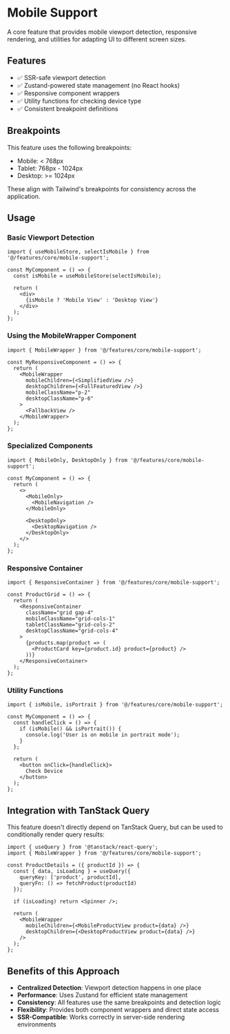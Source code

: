 # Mobile Support

A core feature that provides mobile viewport detection, responsive rendering, and utilities for adapting UI to different screen sizes.

## Features

- ✅ SSR-safe viewport detection
- ✅ Zustand-powered state management (no React hooks)
- ✅ Responsive component wrappers
- ✅ Utility functions for checking device type
- ✅ Consistent breakpoint definitions

## Breakpoints

This feature uses the following breakpoints:

- Mobile: < 768px
- Tablet: 768px - 1024px 
- Desktop: >= 1024px

These align with Tailwind's breakpoints for consistency across the application.

## Usage

### Basic Viewport Detection

```tsx
import { useMobileStore, selectIsMobile } from '@/features/core/mobile-support';

const MyComponent = () => {
  const isMobile = useMobileStore(selectIsMobile);
  
  return (
    <div>
      {isMobile ? 'Mobile View' : 'Desktop View'}
    </div>
  );
};
```

### Using the MobileWrapper Component

```tsx
import { MobileWrapper } from '@/features/core/mobile-support';

const MyResponsiveComponent = () => {
  return (
    <MobileWrapper
      mobileChildren={<SimplifiedView />}
      desktopChildren={<FullFeaturedView />}
      mobileClassName="p-2"
      desktopClassName="p-6"
    >
      <FallbackView />
    </MobileWrapper>
  );
};
```

### Specialized Components

```tsx
import { MobileOnly, DesktopOnly } from '@/features/core/mobile-support';

const MyComponent = () => {
  return (
    <>
      <MobileOnly>
        <MobileNavigation />
      </MobileOnly>
      
      <DesktopOnly>
        <DesktopNavigation />
      </DesktopOnly>
    </>
  );
};
```

### Responsive Container

```tsx
import { ResponsiveContainer } from '@/features/core/mobile-support';

const ProductGrid = () => {
  return (
    <ResponsiveContainer
      className="grid gap-4"
      mobileClassName="grid-cols-1"
      tabletClassName="grid-cols-2"
      desktopClassName="grid-cols-4"
    >
      {products.map(product => (
        <ProductCard key={product.id} product={product} />
      ))}
    </ResponsiveContainer>
  );
};
```

### Utility Functions

```tsx
import { isMobile, isPortrait } from '@/features/core/mobile-support';

const MyComponent = () => {
  const handleClick = () => {
    if (isMobile() && isPortrait()) {
      console.log('User is on mobile in portrait mode');
    }
  };
  
  return (
    <button onClick={handleClick}>
      Check Device
    </button>
  );
};
```

## Integration with TanStack Query

This feature doesn't directly depend on TanStack Query, but can be used to conditionally render query results:

```tsx
import { useQuery } from '@tanstack/react-query';
import { MobileWrapper } from '@/features/core/mobile-support';

const ProductDetails = ({ productId }) => {
  const { data, isLoading } = useQuery({
    queryKey: ['product', productId],
    queryFn: () => fetchProduct(productId)
  });
  
  if (isLoading) return <Spinner />;
  
  return (
    <MobileWrapper
      mobileChildren={<MobileProductView product={data} />}
      desktopChildren={<DesktopProductView product={data} />}
    />
  );
};
```

## Benefits of this Approach

- **Centralized Detection**: Viewport detection happens in one place
- **Performance**: Uses Zustand for efficient state management
- **Consistency**: All features use the same breakpoints and detection logic
- **Flexibility**: Provides both component wrappers and direct state access
- **SSR-Compatible**: Works correctly in server-side rendering environments

